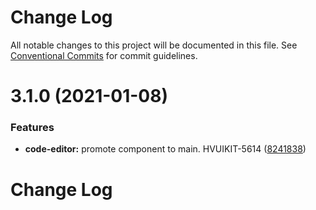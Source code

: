 # Change Log

All notable changes to this project will be documented in this file.
See [Conventional Commits](https://conventionalcommits.org) for commit guidelines.

# 3.1.0 (2021-01-08)


### Features

* **code-editor:** promote component to main. HVUIKIT-5614 ([8241838](https://github.com/pentaho/hv-uikit-react/commit/82418381ef97b3911db355daea015df8c23114d9))





# Change Log
